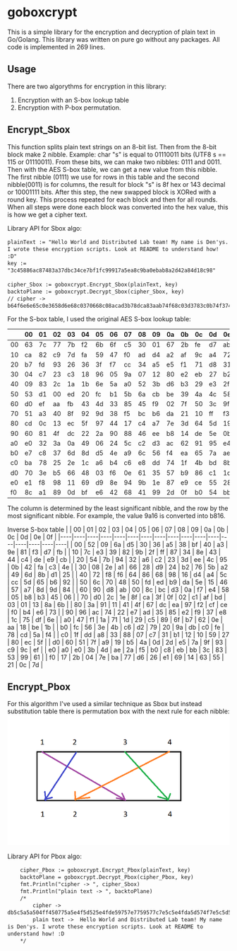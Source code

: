 # goboxcrypt

This is a simple library for the encryption and decryption of plain text in Go/Golang. This library was written on pure go without any packages. All code is implemented in 269 lines.

## Usage

There are two algorythms for encryption in this library:
1.  Encryption with an S-box lookup table
2. Encryption with P-box permutation.

## Encrypt_Sbox

This function splits plain text strings on an 8-bit list. Then from the 8-bit block make 2 nibble. Example: char "s" is equal to 01110011 bits (UTF8 s == 115 or 01110011). From these bits, we can make two nibbles: 0111 and 0011. Then with the AES S-box table, we can get a new value from this nibble. The first nibble (0111) we use for rows in this table and the second nibble(0011) is for columns, the result for block "s" is 8f hex or 143 decimal or 10001111 bits. After this step, the new swapped block is XORed with a round key. This process repeated for each block and then for all rounds. When all steps were done each block was converted into the hex value, this is how we get a cipher text.

Library API for Sbox algo:
```
plainText := "Hello World and Distributed Lab team! My name is Den'ys. I wrote these encryption scripts. Look at README to understand how! :D"
key := "3c45886ac87483a37dbc34ce7bf1fc99917a5ea8c9ba0ebab8a2d42a84d18c98"

cipher_Sbox := goboxcrypt.Encrypt_Sbox(plainText, key)
backtoPlane := goboxcrypt.Decrypt_Sbox(cipher_Sbox, key)
// cipher ->  b64f6e6e65c0e3658d6e68c0370668c08acad3b78dca83aab74f68c03d3783c0b74f374542c0ff21c00637454fc0cad3c08a4f069f21d36bc081c0fc8d65b74fc0b7804fd34fc04f061b8d2132b7ca6506c0d31b8dca32b7d36bc03d6565c4c037b7c0e2e4f78affe4c0b765c0aa06684f8dd3b7370668c08065fc42c07c8a
```
 

For the S-box table, I used the original AES S-box lookup table:

|                                                                                                                                                           |                                                                            00                                                                             |                                                                            01                                                                             |                                                                            02                                                                             |                                                                            03                                                                             |                                                                            04                                                                             |                                                                            05                                                                             |                                                                            06                                                                             |                                                                            07                                                                             |                                                                            08                                                                             |                                                                            09                                                                             |                                                                            0a                                                                             |                                                                            0b                                                                             |                                                                            0c                                                                             |                                                                            0d                                                                             |                                                                            0e                                                                             |                                                                            0f                                                                             |
|-----------------------------------------------------------------------------------------------------------------------------------------------------------|-----------------------------------------------------------------------------------------------------------------------------------------------------------|-----------------------------------------------------------------------------------------------------------------------------------------------------------|-----------------------------------------------------------------------------------------------------------------------------------------------------------|-----------------------------------------------------------------------------------------------------------------------------------------------------------|-----------------------------------------------------------------------------------------------------------------------------------------------------------|-----------------------------------------------------------------------------------------------------------------------------------------------------------|-----------------------------------------------------------------------------------------------------------------------------------------------------------|-----------------------------------------------------------------------------------------------------------------------------------------------------------|-----------------------------------------------------------------------------------------------------------------------------------------------------------|-----------------------------------------------------------------------------------------------------------------------------------------------------------|-----------------------------------------------------------------------------------------------------------------------------------------------------------|-----------------------------------------------------------------------------------------------------------------------------------------------------------|-----------------------------------------------------------------------------------------------------------------------------------------------------------|-----------------------------------------------------------------------------------------------------------------------------------------------------------|-----------------------------------------------------------------------------------------------------------------------------------------------------------|-----------------------------------------------------------------------------------------------------------------------------------------------------------|
|                                                                            00                                                                             |                                                                            63                                                                             |                                                                            7c                                                                             |                                                                            77                                                                             |                                                                            7b                                                                             |                                                                            f2                                                                             |                                                                            6b                                                                             |                                                                            6f                                                                             |                                                                            c5                                                                             |                                                                            30                                                                             |                                                                            01                                                                             |                                                                            67                                                                             |                                                                            2b                                                                             |                                                                            fe                                                                             |                                                                            d7                                                                             |                                                                            ab                                                                             |                                                                            76                                                                             |
|                                                                            10                                                                             |                                                                            ca                                                                             |                                                                            82                                                                             |                                                                            c9                                                                             |                                                                            7d                                                                             |                                                                            fa                                                                             |                                                                            59                                                                             |                                                                            47                                                                             |                                                                            f0                                                                             |                                                                            ad                                                                             |                                                                            d4                                                                             |                                                                            a2                                                                             |                                                                            af                                                                             |                                                                            9c                                                                             |                                                                            a4                                                                             |                                                                            72                                                                             |                                                                            c0                                                                             |
|                                                                            20                                                                             |                                                                            b7                                                                             |                                                                            fd                                                                             |                                                                            93                                                                             |                                                                            26                                                                             |                                                                            36                                                                             |                                                                            3f                                                                             |                                                                            f7                                                                             |                                                                            cc                                                                             |                                                                            34                                                                             |                                                                            a5                                                                             |                                                                            e5                                                                             |                                                                            f1                                                                             |                                                                            71                                                                             |                                                                            d8                                                                             |                                                                            31                                                                             |                                                                            15                                                                             |
|                                                                            30                                                                             |                                                                            04                                                                             |                                                                            c7                                                                             |                                                                            23                                                                             |                                                                            c3                                                                             |                                                                            18                                                                             |                                                                            96                                                                             |                                                                            05                                                                             |                                                                            9a                                                                             |                                                                            07                                                                             |                                                                            12                                                                             |                                                                            80                                                                             |                                                                            e2                                                                             |                                                                            eb                                                                             |                                                                            27                                                                             |                                                                            b2                                                                             |                                                                            75                                                                             |
|                                                                            40                                                                             |                                                                            09                                                                             |                                                                            83                                                                             |                                                                            2c                                                                             |                                                                            1a                                                                             |                                                                            1b                                                                             |                                                                            6e                                                                             |                                                                            5a                                                                             |                                                                            a0                                                                             |                                                                            52                                                                             |                                                                            3b                                                                             |                                                                            d6                                                                             |                                                                            b3                                                                             |                                                                            29                                                                             |                                                                            e3                                                                             |                                                                            2f                                                                             |                                                                            84                                                                             |
|                                                                            50                                                                             |                                                                            53                                                                             |                                                                            d1                                                                             |                                                                            00                                                                             |                                                                            ed                                                                             |                                                                            20                                                                             |                                                                            fc                                                                             |                                                                            b1                                                                             |                                                                            5b                                                                             |                                                                            6a                                                                             |                                                                            cb                                                                             |                                                                            be                                                                             |                                                                            39                                                                             |                                                                            4a                                                                             |                                                                            4c                                                                             |                                                                            58                                                                             |                                                                            cf                                                                             |
|                                                                            60                                                                             |                                                                            d0                                                                             |                                                                            ef                                                                             |                                                                            aa                                                                             |                                                                            fb                                                                             |                                                                            43                                                                             |                                                                            4d                                                                             |                                                                            33                                                                             |                                                                            85                                                                             |                                                                            45                                                                             |                                                                            f9                                                                             |                                                                            02                                                                             |                                                                            7f                                                                             |                                                                            50                                                                             |                                                                            3c                                                                             |                                                                            9f                                                                             |                                                                            a8                                                                             |
|                                                                            70                                                                             |                                                                            51                                                                             |                                                                            a3                                                                             |                                                                            40                                                                             |                                                                            8f                                                                             |                                                                            92                                                                             |                                                                            9d                                                                             |                                                                            38                                                                             |                                                                            f5                                                                             |                                                                            bc                                                                             |                                                                            b6                                                                             |                                                                            da                                                                             |                                                                            21                                                                             |                                                                            10                                                                             |                                                                            ff                                                                             |                                                                            f3                                                                             |                                                                            d2                                                                             |
|                                                                            80                                                                             |                                                                            cd                                                                             |                                                                            0c                                                                             |                                                                            13                                                                             |                                                                            ec                                                                             |                                                                            5f                                                                             |                                                                            97                                                                             |                                                                            44                                                                             |                                                                            17                                                                             |                                                                            c4                                                                             |                                                                            a7                                                                             |                                                                            7e                                                                             |                                                                            3d                                                                             |                                                                            64                                                                             |                                                                            5d                                                                             |                                                                            19                                                                             |                                                                            73                                                                             |
|                                                                            90                                                                             |                                                                            60                                                                             |                                                                            81                                                                             |                                                                            4f                                                                             |                                                                            dc                                                                             |                                                                            22                                                                             |                                                                            2a                                                                             |                                                                            90                                                                             |                                                                            88                                                                             |                                                                            46                                                                             |                                                                            ee                                                                             |                                                                            b8                                                                             |                                                                            14                                                                             |                                                                            de                                                                             |                                                                            5e                                                                             |                                                                            0b                                                                             |                                                                            db                                                                             |
|                                                                            a0                                                                             |                                                                            e0                                                                             |                                                                            32                                                                             |                                                                            3a                                                                             |                                                                            0a                                                                             |                                                                            49                                                                             |                                                                            06                                                                             |                                                                            24                                                                             |                                                                            5c                                                                             |                                                                            c2                                                                             |                                                                            d3                                                                             |                                                                            ac                                                                             |                                                                            62                                                                             |                                                                            91                                                                             |                                                                            95                                                                             |                                                                            e4                                                                             |                                                                            79                                                                             |
|                                                                            b0                                                                             |                                                                            e7                                                                             |                                                                            c8                                                                             |                                                                            37                                                                             |                                                                            6d                                                                             |                                                                            8d                                                                             |                                                                            d5                                                                             |                                                                            4e                                                                             |                                                                            a9                                                                             |                                                                            6c                                                                             |                                                                            56                                                                             |                                                                            f4                                                                             |                                                                            ea                                                                             |                                                                            65                                                                             |                                                                            7a                                                                             |                                                                            ae                                                                             |                                                                            08                                                                             |
|                                                                            c0                                                                             |                                                                            ba                                                                             |                                                                            78                                                                             |                                                                            25                                                                             |                                                                            2e                                                                             |                                                                            1c                                                                             |                                                                            a6                                                                             |                                                                            b4                                                                             |                                                                            c6                                                                             |                                                                            e8                                                                             |                                                                            dd                                                                             |                                                                            74                                                                             |                                                                            1f                                                                             |                                                                            4b                                                                             |                                                                            bd                                                                             |                                                                            8b                                                                             |                                                                            8a                                                                             |
|                                                                            d0                                                                             |                                                                            70                                                                             |                                                                            3e                                                                             |                                                                            b5                                                                             |                                                                            66                                                                             |                                                                            48                                                                             |                                                                            03                                                                             |                                                                            f6                                                                             |                                                                            0e                                                                             |                                                                            61                                                                             |                                                                            35                                                                             |                                                                            57                                                                             |                                                                            b9                                                                             |                                                                            86                                                                             |                                                                            c1                                                                             |                                                                            1d                                                                             |                                                                            9e                                                                             |
|                                                                            e0                                                                             |                                                                            e1                                                                             |                                                                            f8                                                                             |                                                                            98                                                                             |                                                                            11                                                                             |                                                                            69                                                                             |                                                                            d9                                                                             |                                                                            8e                                                                             |                                                                            94                                                                             |                                                                            9b                                                                             |                                                                            1e                                                                             |                                                                            87                                                                             |                                                                            e9                                                                             |                                                                            ce                                                                             |                                                                            55                                                                             |                                                                            28                                                                             |                                                                            df                                                                             |
|                                                                            f0                                                                             |                                                                            8c                                                                             |                                                                            a1                                                                             |                                                                            89                                                                             |                                                                            0d                                                                             |                                                                            bf                                                                             |                                                                            e6                                                                             |                                                                            42                                                                             |                                                                            68                                                                             |                                                                            41                                                                             |                                                                            99                                                                             |                                                                            2d                                                                             |                                                                            0f                                                                             |                                                                            b0                                                                             |                                                                            54                                                                             |                                                                            bb                                                                             |                                                                            16                                                                             |
 
The column is determined by the least significant nibble, and the row by the most significant nibble. For example, the value 9a16 is converted into b816.

Inverse S-box table
|    | 00 | 01 | 02 | 03 | 04 | 05 | 06 | 07 | 08 | 09 | 0a | 0b | 0c | 0d | 0e | 0f |
|----|----|----|----|----|----|----|----|----|----|----|----|----|----|----|----|----|
| 00 | 52 | 09 | 6a | d5 | 30 | 36 | a5 | 38 | bf | 40 | a3 | 9e | 81 | f3 | d7 | fb |
| 10 | 7c | e3 | 39 | 82 | 9b | 2f | ff | 87 | 34 | 8e | 43 | 44 | c4 | de | e9 | cb |
| 20 | 54 | 7b | 94 | 32 | a6 | c2 | 23 | 3d | ee | 4c | 95 | 0b | 42 | fa | c3 | 4e |
| 30 | 08 | 2e | a1 | 66 | 28 | d9 | 24 | b2 | 76 | 5b | a2 | 49 | 6d | 8b | d1 | 25 |
| 40 | 72 | f8 | f6 | 64 | 86 | 68 | 98 | 16 | d4 | a4 | 5c | cc | 5d | 65 | b6 | 92 |
| 50 | 6c | 70 | 48 | 50 | fd | ed | b9 | da | 5e | 15 | 46 | 57 | a7 | 8d | 9d | 84 |
| 60 | 90 | d8 | ab | 00 | 8c | bc | d3 | 0a | f7 | e4 | 58 | 05 | b8 | b3 | 45 | 06 |
| 70 | d0 | 2c | 1e | 8f | ca | 3f | 0f | 02 | c1 | af | bd | 03 | 01 | 13 | 8a | 6b |
| 80 | 3a | 91 | 11 | 41 | 4f | 67 | dc | ea | 97 | f2 | cf | ce | f0 | b4 | e6 | 73 |
| 90 | 96 | ac | 74 | 22 | e7 | ad | 35 | 85 | e2 | f9 | 37 | e8 | 1c | 75 | df | 6e |
| a0 | 47 | f1 | 1a | 71 | 1d | 29 | c5 | 89 | 6f | b7 | 62 | 0e | aa | 18 | be | 1b |
| b0 | fc | 56 | 3e | 4b | c6 | d2 | 79 | 20 | 9a | db | c0 | fe | 78 | cd | 5a | f4 |
| c0 | 1f | dd | a8 | 33 | 88 | 07 | c7 | 31 | b1 | 12 | 10 | 59 | 27 | 80 | ec | 5f |
| d0 | 60 | 51 | 7f | a9 | 19 | b5 | 4a | 0d | 2d | e5 | 7a | 9f | 93 | c9 | 9c | ef |
| e0 | a0 | e0 | 3b | 4d | ae | 2a | f5 | b0 | c8 | eb | bb | 3c | 83 | 53 | 99 | 61 |
| f0 | 17 | 2b | 04 | 7e | ba | 77 | d6 | 26 | e1 | 69 | 14 | 63 | 55 | 21 | 0c | 7d |

## Encrypt_Pbox

For this algorithm I've used a similar technique as Sbox but instead substitution table there is permutation box with the next rule for each nibble:
![my_pbox_implementation](./imgs/my_pbox_implementation.png)

Library API for Pbox algo:
```
	cipher_Pbox := goboxcrypt.Encrypt_Pbox(plainText, key)
	backtoPlane = goboxcrypt.Decrypt_Pbox(cipher_Pbox, key)
	fmt.Println("cipher -> ", cipher_Sbox)
	fmt.Println("plain text -> ", backtoPlane)
	/*
		cipher ->  db5c5a5a504ff450775a5e4f5d525e4fde59757e7759577c7e5c5e4fda5d574f7e5c5d584d4fd8794f525d585c4f59754fde5c52447975424fd94f7477507e5c4f7e5b5c755c4f5c525577797f7e5950524f755577597f7e75424fda5050514f5d7e4ff7dcddded8dc4f7e504f7c525e5c77757e5d525e4f5b50744d4f63de
		plain text ->  Hello World and Distributed Lab team! My name is Den'ys. I wrote these encryption scripts. Look at README to understand how! :D
	*/
```
